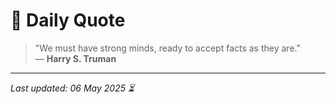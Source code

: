 # 📜 Daily Quote

> "We must have strong minds, ready to accept facts as they are."  
> — **Harry S. Truman**

---

_Last updated: 06 May 2025 ⏳_
